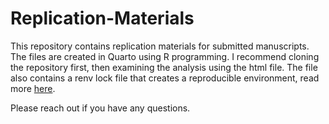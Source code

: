 # Replication-Materials


This repository contains replication materials for submitted manuscripts. The files are created in Quarto using R programming. I recommend cloning the repository first, then examining the analysis using the html file. The file also contains a renv lock file that creates a reproducible environment, read more [here](https://rstudio.github.io/renv/articles/renv.html). 

Please reach out if you have any questions. 
